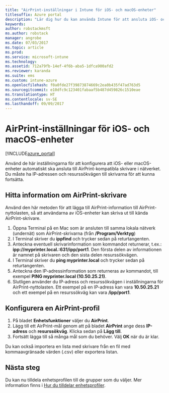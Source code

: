 ```yaml
---
title: "AirPrint-inställningar i Intune för iOS- och macOS-enheter"
titlesuffix: Azure portal
description: "Lär dig hur du kan använda Intune för att ansluta iOS- och macOS-enheter automatiskt till AirPrint-kompatibla skrivare.”"
keywords: 
author: robstackmsft
ms.author: robstack
manager: angrobe
ms.date: 07/03/2017
ms.topic: article
ms.prod: 
ms.service: microsoft-intune
ms.technology: 
ms.assetid: 712a79fb-14ef-4f6b-aba5-1dfca900afd2
ms.reviewer: karanda
ms.suite: ems
ms.custom: intune-azure
ms.openlocfilehash: f0a0fde27f39873874669c2ea0b435f47ad763d5
ms.sourcegitcommit: e10dfc9c123401fabaaf5b487d459826c1510eae
ms.translationtype: HT
ms.contentlocale: sv-SE
ms.lasthandoff: 09/09/2017
---
```

# <a name="airprint-settings-for-ios-and-macos-devices"></a>AirPrint-inställningar för iOS- och macOS-enheter

[!INCLUDE[azure_portal](./includes/azure_portal.md)]

Använd de här inställningarna för att konfigurera att iOS- eller macOS-enheter automatiskt ska ansluta till AirPrint-kompatibla skrivare i nätverket. Du måste ha IP-adressen och resurssökvägen till skrivarna för att kunna fortsätta.

## <a name="find-airprint-printer-information"></a>Hitta information om AirPrint-skrivare

Använd den här metoden för att lägga till AirPrint-information till AirPrint-nyttolasten, så att användarna av iOS-enheter kan skriva ut till kända AirPrint-skrivare.

1. Öppna Terminal på en Mac som är ansluten till samma lokala nätverk (undernät) som AirPrint-skrivarna (från **/Program/Verktyg**)
2. I Terminal skriver du **ippfind** och trycker sedan på returtangenten.
3. Anteckna eventuell skrivarinformation som kommandot returnerar, t.ex.: **ipp://myprinter.local.:631/ipp/port1**. Den första delen av informationen är namnet på skrivaren och den sista delen resurssökvägen.
4. I Terminal skriver du **ping myprinter.local** och trycker sedan på returtangenten.
5. Anteckna den IP-adressinformation som returneras av kommandot, till exempel **PING myprinter.local (10.50.25.21)**.
6. Slutligen använder du IP-adress och resurssökvägen i inställningarna för AirPrint-nyttolasten. Ett exempel på en IP-adress kan vara **10.50.25.21** och ett exempel på en resurssökväg kan vara **/ipp/port1**.

## <a name="configure-an-airprint-profile"></a>Konfigurera en AirPrint-profil

1. På bladet **Enhetsfunktioner** väljer du **AirPrint**.
2. Lägg till ett AirPrint-mål genom att på bladet **AirPrint** ange dess **IP-adress** och **resurssökväg**. Klicka sedan på **Lägg till**.
3. Fortsätt lägga till så många mål som du behöver. Välj **OK** när du är klar.

Du kan också importera en lista med skrivare från en fil med kommaavgränsade värden (.csv) eller exportera listan.


## <a name="next-steps"></a>Nästa steg

Du kan nu tilldela enhetsprofilen till de grupper som du väljer. Mer information finns i [Hur du tilldelar enhetsprofiler](device-profile-assign.md).